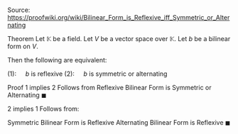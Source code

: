 # 

Source: https://proofwiki.org/wiki/Bilinear_Form_is_Reflexive_iff_Symmetric_or_Alternating



Theorem
Let $\mathbb K$ be a field.
Let $V$ be a vector space over $\mathbb K$.
Let $b$ be a bilinear form on $V$.

Then the following are equivalent:

$(1): \quad$ $b$ is reflexive
$(2): \quad$ $b$ is symmetric or alternating


Proof
1 implies 2
Follows from Reflexive Bilinear Form is Symmetric or Alternating
$\blacksquare$


2 implies 1
Follows from:

Symmetric Bilinear Form is Reflexive
Alternating Bilinear Form is Reflexive
$\blacksquare$





